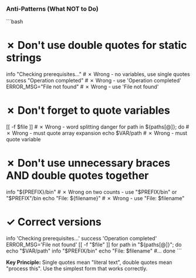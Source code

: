 ### Anti-Patterns (What NOT to Do)

\`\`\`bash
# ✗ Don't use double quotes for static strings
info "Checking prerequisites..."    # ✗ Wrong - no variables, use single quotes
success "Operation completed"       # ✗ Wrong - use 'Operation completed'
ERROR_MSG="File not found"          # ✗ Wrong - use 'File not found'

# ✗ Don't forget to quote variables
[[ -f $file ]]                      # ✗ Wrong - word splitting danger
for path in ${paths[@]}; do         # ✗ Wrong - must quote array expansion
echo $VAR/path                      # ✗ Wrong - must quote variable

# ✗ Don't use unnecessary braces AND double quotes together
info "${PREFIX}/bin"                # ✗ Wrong on two counts - use "$PREFIX/bin" or "$PREFIX"/bin
echo "File: ${filename}"            # ✗ Wrong - use "File: $filename"

# ✓ Correct versions
info 'Checking prerequisites...'
success 'Operation completed'
ERROR_MSG='File not found'
[[ -f "$file" ]]
for path in "${paths[@]}"; do
  echo "$VAR/path"
  info "$PREFIX/bin"
  echo "File: $filename"
  #...
done
\`\`\`

**Key Principle:** Single quotes mean "literal text", double quotes mean "process this". Use the simplest form that works correctly.
